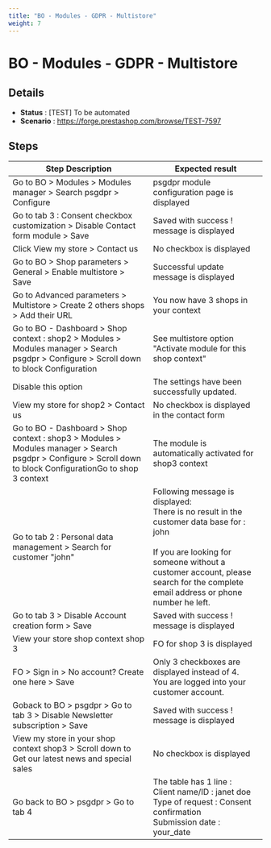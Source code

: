 ```yaml
---
title: "BO - Modules - GDPR - Multistore"
weight: 7
---
```


# BO - Modules - GDPR - Multistore
## Details
* **Status** : [TEST] To be automated
* **Scenario** : https://forge.prestashop.com/browse/TEST-7597

## Steps
| Step Description | Expected result |
| ----- | ----- |
| Go to BO > Modules > Modules manager > Search psgdpr > Configure | psgdpr module configuration page is displayed |
| Go to tab 3 : Consent checkbox customization > Disable Contact form module > Save | Saved with success ! message is displayed |
| Click View my store > Contact us | No checkbox is displayed |
| Go to BO > Shop parameters > General > Enable multistore > Save | Successful update message is displayed |
| Go to Advanced parameters > Multistore > Create 2 others shops > Add their URL | You now have 3 shops in your context |
| Go to BO - Dashboard > Shop context : shop2 > Modules > Modules manager > Search psgdpr > Configure > Scroll down to block Configuration | See multistore option "Activate module for this shop context" |
| Disable this option | The settings have been successfully updated. |
| View my store for shop2 > Contact us | No checkbox is displayed in the contact form |
| Go to BO - Dashboard > Shop context : shop3 > Modules > Modules manager > Search psgdpr > Configure > Scroll down to block ConfigurationGo to shop 3 context | The module is automatically activated for shop3 context |
| Go to tab 2 : Personal data management > Search for customer "john" | Following message is displayed: <br>There is no result in the customer data base for : john<br><br>If you are looking for someone without a customer account, please search for the complete email address or phone number he left. |
| Go to tab 3 > Disable Account creation form > Save | Saved with success ! message is displayed |
| View your store shop context shop 3 | FO for shop 3 is displayed |
| FO > Sign in > No account? Create one here > Save | Only 3 checkboxes are displayed instead of 4.<br>You are logged into your customer account. |
| Goback to BO > psgdpr > Go to tab 3 > Disable Newsletter subscription > Save | Saved with success ! message is displayed |
| View my store in your shop context shop3 > Scroll down to Get our latest news and special sales | No checkbox is displayed |
| Go back to BO > psgdpr > Go to tab 4 | The table has 1 line :<br>Client name/ID : janet doe<br>Type of request : Consent confirmation<br>Submission date : your_date |
